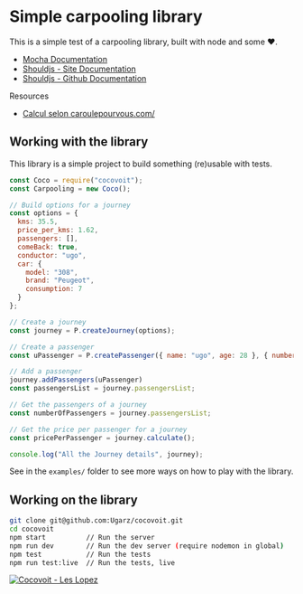 # Simple carpooling library
This is a simple test of a carpooling library, built with node and some ♥.

- [Mocha Documentation](https://mochajs.org/)
- [Shouldjs - Site Documentation](https://shouldjs.github.io/#assertion-be)
- [Shouldjs - Github Documentation](https://github.com/shouldjs/should.js)

Resources 
- [Calcul selon caroulepourvous.com/](http://www.caroulepourvous.com/info-4.php)

## Working with the library
This library is a simple project to build something (re)usable with tests.

```js
const Coco = require("cocovoit");
const Carpooling = new Coco();

// Build options for a journey
const options = {
  kms: 35.5,
  price_per_kms: 1.62,
  passengers: [],
  comeBack: true,
  conductor: "ugo",
  car: {
    model: "308",
    brand: "Peugeot",
    consumption: 7
  }
};

// Create a journey
const journey = P.createJourney(options);

// Create a passenger
const uPassenger = P.createPassenger({ name: "ugo", age: 28 }, { number_per_week: 5, comeBack: true });

// Add a passenger
journey.addPassengers(uPassenger)
const passengersList = journey.passengersList;

// Get the passengers of a journey
const numberOfPassengers = journey.passengersList;

// Get the price per passenger for a journey
const pricePerPassenger = journey.calculate();

console.log("All the Journey details", journey);
```
See in the `examples/` folder to see more ways on how to play with the library.

## Working on the library
```bash
git clone git@github.com:Ugarz/cocovoit.git
cd cocovoit
npm start          // Run the server
npm run dev        // Run the dev server (require nodemon in global)
npm test           // Run the tests
npm run test:live  // Run the tests, live
```

[![Cocovoit - Les Lopez](https://cdn.koreus.com/thumbshigh/201703/les-lopez-cocovoit.jpg)](https://youtu.be/3EnE9FylZXg)

